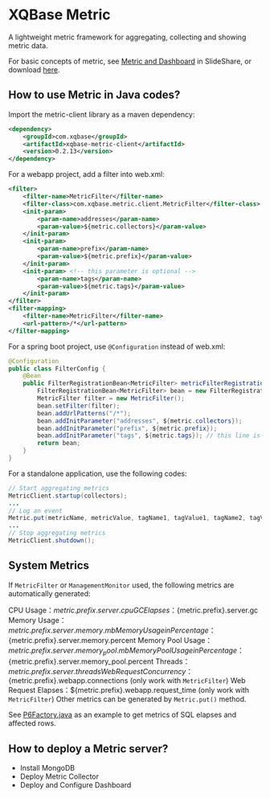 # XQBase Metric

A lightweight metric framework for aggregating, collecting and showing metric data.

For basic concepts of metric, see [Metric and Dashboard](http://www.slideshare.net/auntyellow/metric-and-dashboard) in SlideShare, or download [here](https://github.com/xqbase/metric/raw/master/doc/Metric%20and%20Dashboard.ppt).

## How to use Metric in Java codes?

Import the metric-client library as a maven dependency:

```xml
<dependency>
	<groupId>com.xqbase</groupId>
	<artifactId>xqbase-metric-client</artifactId>
	<version>0.2.13</version>
</dependency>
```

For a webapp project, add a filter into web.xml:

```xml
<filter>
	<filter-name>MetricFilter</filter-name>
	<filter-class>com.xqbase.metric.client.MetricFilter</filter-class>
	<init-param>
		<param-name>addresses</param-name>
		<param-value>${metric.collectors}</param-value>
	</init-param>
	<init-param>
		<param-name>prefix</param-name>
		<param-value>${metric.prefix}</param-value>
	</init-param>
	<init-param> <!-- this parameter is optional -->
		<param-name>tags</param-name>
		<param-value>${metric.tags}</param-value>
	</init-param>
</filter>
<filter-mapping>
	<filter-name>MetricFilter</filter-name>
	<url-pattern>/*</url-pattern>
</filter-mapping>
```

For a spring boot project, use `@Configuration` instead of web.xml:

```java
@Configuration
public class FilterConfig {
    @Bean
    public FilterRegistrationBean<MetricFilter> metricFilterRegistrationBean() {
        FilterRegistrationBean<MetricFilter> bean = new FilterRegistrationBean<>();
        MetricFilter filter = new MetricFilter();
        bean.setFilter(filter);
        bean.addUrlPatterns("/*");
        bean.addInitParameter("addresses", ${metric.collectors});
        bean.addInitParameter("prefix", ${metric.prefix});
        bean.addInitParameter("tags", ${metric.tags}); // this line is optional
        return bean;
    }
}
```

For a standalone application, use the following codes:

```java
// Start aggregating metrics
MetricClient.startup(collectors);
...
// Log an event
Metric.put(metricName, metricValue, tagName1, tagValue1, tagName2, tagValue2, ...);
...
// Stop aggregating metrics
MetricClient.shutdown();
```

## System Metrics

If `MetricFilter` or `ManagementMonitor` used, the following metrics are automatically generated:

CPU Usage：${metric.prefix}.server.cpu
GC Elapses：${metric.prefix}.server.gc
Memory Usage：${metric.prefix}.server.memory.mb
Memory Usage in Percentage：${metric.prefix}.server.memory.percent
Memory Pool Usage：${metric.prefix}.server.memory_pool.mb
Memory Pool Usage in Percentage：${metric.prefix}.server.memory_pool.percent
Threads：${metric.prefix}.server.threads
Web Request Concurrency：${metric.prefix}.webapp.connections (only work with `MetricFilter`)
Web Request Elapses：${metric.prefix}.webapp.request_time (only work with `MetricFilter`)
Other metrics can be generated by `Metric.put()` method.

See [P6Factory.java](https://github.com/xqbase/metric/blob/master/collector-sql/src/main/java/com/xqbase/metric/util/P6Factory.java) as an example to get metrics of SQL elapses and affected rows.

## How to deploy a Metric server?

- Install MongoDB
- Deploy Metric Collector
- Deploy and Configure Dashboard
